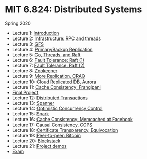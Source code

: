 # MIT 6.824: Distributed Systems

Spring 2020

- Lecture 1: [Introduction](./introduction.md)
- Lecture 2: [Infrastructure: RPC and threads](./infrastructure-rpc-and-threads.md)
- Lecture 3: [GFS](the-google-file-system.md)
- Lecture 4: [Primary/Backup Replication](./primary-backup-replication.md)
- Lecture 5: [Go, Threads, and Raft](./go-threads-and-raft.md)
- Lecture 6: [Fault Tolerance: Raft (1)](./fault-tolerance-raft-1.md)
- Lecture 7: [Fault Tolerance: Raft (2)](./fault-tolerance-raft-2.md)
- Lecture 8: [Zookeeper](./zookeeper.md)
- Lecture 9: [More Replication, CRAQ](./chain-replication-craq.md)
- Lecture 10: [Cloud Replicated DB, Aurora](./database-logging-quorums-amazon-aurora.md)
- Lecture 11: [Cache Consistency: Frangipani](./cache-consistency-frangipani.md)
- [Final Project](./final-project.md)
- Lecture 12: [Distributed Transactions](./distributed-transactions.md)
- Lecture 13: [Spanner](./spanner.md)
- Lecture 14: [Optimistic Concurrency Control](./optimistic-concurrency-control.md)
- Lecture 15: [Spark](./spark.md)
- Lecture 16: [Cache Consistency: Memcached at Facebook](./cache-consistency-memcached-at-facebook.md)
- Lecture 17: [Causal Consistency, COPS](./causal-consistency-cops.md)
- Lecture 18: [Certificate Transparency, Equivocation](./certificate-transparency-equivocation.md)
- Lecture 19: [Peer-to-peer: Bitcoin](./peer-to-peer-bitcoin.md)
- Lecture 20: [Blockstack](./blockstack.md)
- Lecture 21: [Project demos](./project-demos.md)
- [Exam](./exam.md)
